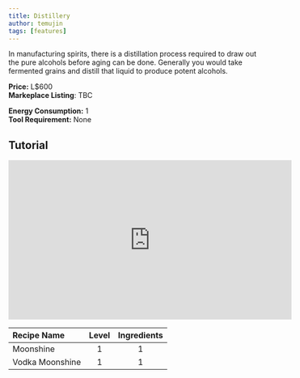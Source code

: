 ```yaml
---
title: Distillery
author: temujin
tags: [features]
---
```

In manufacturing spirits, there is a distillation process required to draw out the pure alcohols before aging can be done. Generally you would take fermented grains and distill that liquid to produce potent alcohols.

**Price:** L$600<br>
**Markeplace Listing**: TBC<br>

**Energy Consumption:** 1<br>
**Tool Requirement:** None

## Tutorial
<iframe width="560" height="315" src="https://www.youtube.com/embed/4uBKn_1LO2Q" frameborder="0" allow="accelerometer; autoplay; encrypted-media; gyroscope; picture-in-picture" allowfullscreen></iframe>

| Recipe Name     | Level | Ingredients |
|:----------------|:-----:|:-----------:|
| Moonshine       |   1   |     1       |
| Vodka Moonshine |   1   |     1       |
